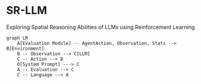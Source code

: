 # SR-LLM
Exploring Spatial Reasoning Abilities of LLMs using Reinforcement Learning

```mermaid
graph LR
    A[Evaluation Module] -- AgentAction, Observation, Stats --> B[Environment]
    B -- Observation --> C[LLM]
    C -- Action --> B
    D[System Prompt] ---> C
    A -- Evaluation --> C
    C -- Language --> A
```
